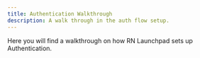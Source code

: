 ```yaml
---
title: Authentication Walkthrough
description: A walk through in the auth flow setup.
---
```


Here you will find a walkthrough on how RN Launchpad sets up Authentication.
